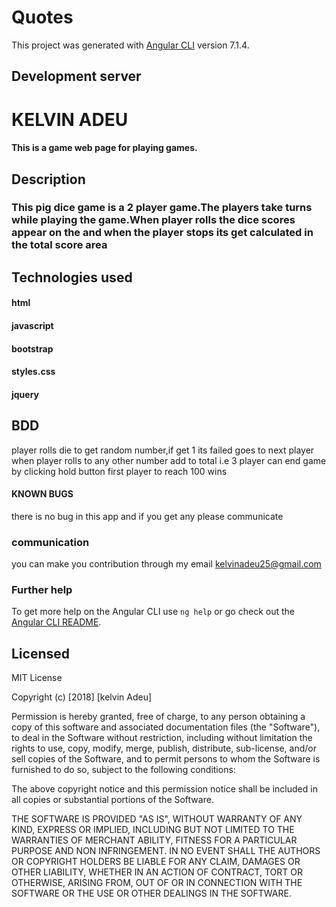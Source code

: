 # Quotes

This project was generated with [Angular CLI](https://github.com/angular/angular-cli) version 7.1.4.

## Development server

# KELVIN ADEU
#### This is a game web page for playing games.
## Description
### This pig dice game is a 2 player game.The players take turns while playing the game.When player rolls the dice scores appear on the and when the player stops its get calculated in the total score area

## Technologies used
#### html
#### javascript
#### bootstrap
#### styles.css
#### jquery

## BDD
player rolls die to get random number,if get 1 its failed goes to next player
when player rolls to any  other number add to total i.e 3
player can end game by clicking hold button
first player to reach 100 wins

#### KNOWN BUGS
there is no bug in this app and if you get any please communicate  

### communication
you can make you contribution through my email
kelvinadeu25@gmail.com

### Further help

To get more help on the Angular CLI use `ng help` or go check out the [Angular CLI README](https://github.com/angular/angular-cli/blob/master/README.md).


## Licensed
MIT License

Copyright (c) [2018] [kelvin Adeu]

Permission is hereby granted, free of charge, to any person obtaining a copy
of this software and associated documentation files (the "Software"), to deal
in the Software without restriction, including without limitation the rights
to use, copy, modify, merge, publish, distribute, sub-license, and/or sell
copies of the Software, and to permit persons to whom the Software is
furnished to do so, subject to the following conditions:

The above copyright notice and this permission notice shall be included in all
copies or substantial portions of the Software.

THE SOFTWARE IS PROVIDED "AS IS", WITHOUT WARRANTY OF ANY KIND, EXPRESS OR
IMPLIED, INCLUDING BUT NOT LIMITED TO THE WARRANTIES OF MERCHANT ABILITY,
FITNESS FOR A PARTICULAR PURPOSE AND NON INFRINGEMENT. IN NO EVENT SHALL THE
AUTHORS OR COPYRIGHT HOLDERS BE LIABLE FOR ANY CLAIM, DAMAGES OR OTHER
LIABILITY, WHETHER IN AN ACTION OF CONTRACT, TORT OR OTHERWISE, ARISING FROM,
OUT OF OR IN CONNECTION WITH THE SOFTWARE OR THE USE OR OTHER DEALINGS IN THE
SOFTWARE.

